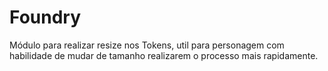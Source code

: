 # Foundry
Módulo para realizar resize nos Tokens, util para personagem com habilidade de mudar de tamanho realizarem o processo mais rapidamente.
